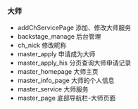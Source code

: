 ### 大师

- addChServicePage 添加、修改大师服务
- backstage_manage 后台管理
- ch_nick 修改昵称
- master_apply 申请成为大师
- master_apply_his 分页查询大师申请记录
- master_homepage 大师主页
- master_info_page 大师的个人信息
- master_service 大师服务
- master_page 底部导航栏-大师页面